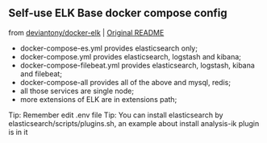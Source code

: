 ## Self-use ELK Base docker compose config

from [deviantony/docker-elk](https://github.com/deviantony/docker-elk) | [Original README](./README.original.md)

* docker-compose-es.yml provides elasticsearch only;
* docker-compose.yml provides elasticsearch, logstash and kibana;
* docker-compose-filebeat.yml provides elasticsearch, logstash, kibana and filebeat;
* docker-compose-all provides all of the above and mysql, redis;
* all those services are single node;
* more extensions of ELK are in extensions path;

Tip: Remember edit .env file 
Tip: You can install elasticsearch by elasticsearch/scripts/plugins.sh, an example about install analysis-ik plugin is in it